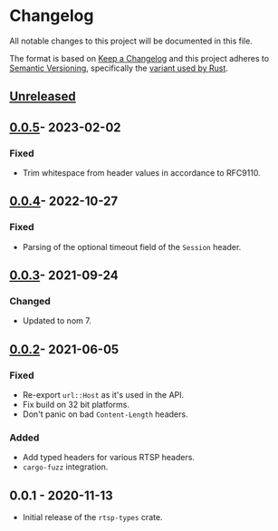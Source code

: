 # Changelog
All notable changes to this project will be documented in this file.

The format is based on [Keep a Changelog](http://keepachangelog.com/en/1.0.0/)
and this project adheres to [Semantic Versioning](http://semver.org/spec/v2.0.0.html),
specifically the [variant used by Rust](http://doc.crates.io/manifest.html#the-version-field).

## [Unreleased]

## [0.0.5]- 2023-02-02
### Fixed
- Trim whitespace from header values in accordance to RFC9110.

## [0.0.4]- 2022-10-27

### Fixed
- Parsing of the optional timeout field of the `Session` header.

## [0.0.3]- 2021-09-24
### Changed
- Updated to nom 7.

## [0.0.2]- 2021-06-05
### Fixed
- Re-export `url::Host` as it's used in the API.
- Fix build on 32 bit platforms.
- Don't panic on bad `Content-Length` headers.

### Added
- Add typed headers for various RTSP headers.
- `cargo-fuzz` integration.

## 0.0.1 - 2020-11-13
- Initial release of the `rtsp-types` crate.

[Unreleased]: https://github.com/sdroege/rtsp-types/compare/0.0.5...HEAD
[0.0.5]: https://github.com/sdroege/rtsp-types/compare/0.0.4...0.0.5
[0.0.4]: https://github.com/sdroege/rtsp-types/compare/0.0.3...0.0.4
[0.0.3]: https://github.com/sdroege/rtsp-types/compare/0.0.2...0.0.3
[0.0.2]: https://github.com/sdroege/rtsp-types/compare/0.0.1...0.0.2
